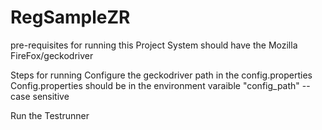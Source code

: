 # RegSampleZR

pre-requisites for running this Project
System should have the Mozilla FireFox/geckodriver

Steps for running 
Configure the geckodriver path in the config.properties
Config.properties should be in the environment varaible "config_path" -- case sensitive

Run the Testrunner
